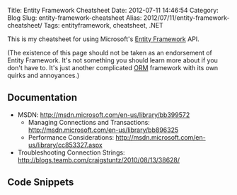 Title: Entity Framework Cheatsheet
Date: 2012-07-11 14:46:54
Category: Blog
Slug: entity-framework-cheatsheet
Alias: 2012/07/11/entity-framework-cheatsheet/
Tags: entityframework, cheatsheet, .NET


This is my cheatsheet for using Microsoft's [Entity Framework](http://en.wikipedia.org/wiki/ADO.NET_Entity_Framework) API.

(The existence of this page should not be taken as an endorsement of Entity Framework. It's not something you should learn more about if you don't have to. It's just another complicated [ORM](http://en.wikipedia.org/wiki/Object-relational_mapping) framework with its own quirks and annoyances.)
<!--break-->
## Documentation

- MSDN: http://msdn.microsoft.com/en-us/library/bb399572
   - Managing Connections and Transactions: http://msdn.microsoft.com/en-us/library/bb896325
   - Performance Considerations: http://msdn.microsoft.com/en-us/library/cc853327.aspx
- Troubleshooting Connection Strings: http://blogs.teamb.com/craigstuntz/2010/08/13/38628/

## Code Snippets

<script src="https://gist.github.com/3090796.js?file=entityframeworksnippets.cs"></script>
